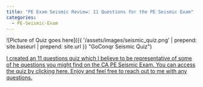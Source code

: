 ```yaml
---
title: "PE Exam Seismic Review: 11 Questions for the PE Seismic Exam"
categories:
  - PE-Seismic-Exam
---
```


![Picture of Quiz goes here]({{ '/assets/images/seismic_quiz.png' | prepend: site.baseurl | prepend: site.url }} "GoConqr Seismic Quiz")



[I created an 11 questions quiz which I believe to be representative of some of he questions you might find on the CA PE Seismic Exam. You can access the quiz by clicking here. Enjoy and feel free to reach out to me with any questions.](https://www.goconqr.com/en-US/p/13903073-California-Seismic-PE-Review-Quiz---Seismic-Forces-quizzes)